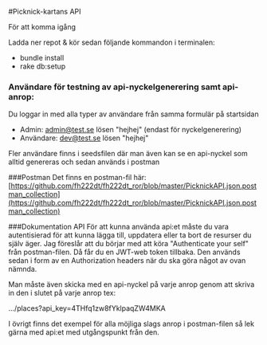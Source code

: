 #Picknick-kartans API

För att komma igång

Ladda ner repot & kör sedan följande kommandon i terminalen:

* bundle install
* rake db:setup

### Användare för testning av api-nyckelgenerering samt api-anrop:
Du loggar in med alla typer av användare från samma formulär på startsidan

- Admin: admin@test.se  lösen "hejhej" (endast för nyckelgenerering)
- Användare: dev@test.se lösen "hejhej"

Fler användare finns i seedsfilen där man även kan se en api-nyckel som alltid genereras och sedan används i postman

###Postman
Det finns en postman-fil här: [https://github.com/fh222dt/fh222dt_ror/blob/master/PicknickAPI.json.postman_collection](https://github.com/fh222dt/fh222dt_ror/blob/master/PicknickAPI.json.postman_collection)

###Dokumentation API
För att kunna använda api:et måste du vara autentisierad för att kunna lägga till, uppdatera eller ta bort de resurser du själv äger. Jag föreslår
att du börjar med att köra "Authenticate your self" från postman-filen. Då får du en JWT-web token tillbaka. 
Den används sedan i form av en Authorization headers när du ska göra något av ovan nämnda.

Man måste även skicka med en api-nyckel på varje anrop genom att skriva in den i slutet på varje anrop tex:

.../places?api_key=4THfq1zw8fYklpaqZW4MKA

I övrigt finns det exempel för alla möjliga slags anrop i postman-filen så lek gärna med api:et med utgångspunkt från den. 